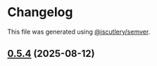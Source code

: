 # Changelog

This file was generated using [@jscutlery/semver](https://github.com/jscutlery/semver).

## [0.5.4](https://github.com/Sitecore-PD/sitecore.cloudsdk.js/compare/core-0.5.3...core-0.5.4) (2025-08-12)

